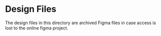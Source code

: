 # Design Files

The design files in this directory are archived Figma files in case access is lost to the online figma project.
